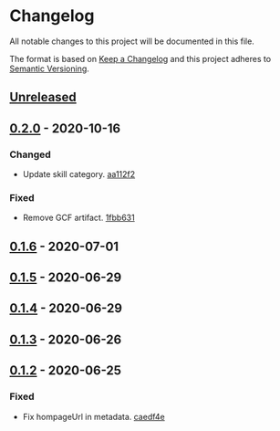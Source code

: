 # Changelog

All notable changes to this project will be documented in this file.

The format is based on [Keep a Changelog](http://keepachangelog.com/)
and this project adheres to [Semantic Versioning](http://semver.org/).

## [Unreleased](https://github.com/atomist-skills/clj-kondo-skill/compare/0.2.0...HEAD)

## [0.2.0](https://github.com/atomist-skills/clj-kondo-skill/compare/0.1.6...0.2.0) - 2020-10-16

### Changed

-   Update skill category. [aa112f2](https://github.com/atomist-skills/clj-kondo-skill/commit/aa112f29da63846b18f82074d8e2a6a9fbb8235e)

### Fixed

-   Remove GCF artifact. [1fbb631](https://github.com/atomist-skills/clj-kondo-skill/commit/1fbb631a16866846d16810340f11ca5a4785936d)

## [0.1.6](https://github.com/atomist-skills/clj-kondo-skill/compare/0.1.5...0.1.6) - 2020-07-01

## [0.1.5](https://github.com/atomist-skills/clj-kondo-skill/compare/0.1.4...0.1.5) - 2020-06-29

## [0.1.4](https://github.com/atomist-skills/clj-kondo-skill/compare/0.1.3...0.1.4) - 2020-06-29

## [0.1.3](https://github.com/atomist-skills/clj-kondo-skill/compare/0.1.2...0.1.3) - 2020-06-26

## [0.1.2](https://github.com/atomist-skills/clj-kondo-skill/tree/0.1.2) - 2020-06-25

### Fixed

-   Fix hompageUrl in metadata. [caedf4e](https://github.com/atomist-skills/clj-kondo-skill/commit/caedf4e5bd00ff12906eac42b956dae1cb1928ba)
